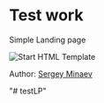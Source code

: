 <h1>Test work</h1>
<p>Simple Landing page</p>

<p>
	<img src="https://themeies.com/wp-content/uploads/edd/2019/07/Leospa-SPA-psd-template-free-download.jpg" alt="Start HTML Template">
</p>

<p>Author: <a href="https://minaev.pw" target="_blank">Sergey Minaev</a></p>
"# testLP" 

